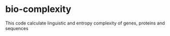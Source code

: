 # bio-complexity
This code calculate linguistic and entropy complexity of genes, proteins and sequences
